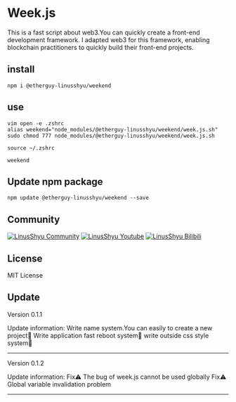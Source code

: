 # Week.js

This is a fast script about web3.You can quickly create a front-end development framework.
I adapted web3 for this framework, enabling blockchain practitioners to quickly build their front-end projects.

## install

```shell
npm i @etherguy-linusshyu/weekend
```

## use

```shell
vim open -e .zshrc 
alias weekend="node_modules/@etherguy-linusshyu/weekend/week.js.sh"
sudo chmod 777 node_modules/@etherguy-linusshyu/weekend/week.js.sh
```

```shell
source ~/.zshrc
```

```shell
weekend
```

## Update npm package

```shell
npm update @etherguy-linusshyu/weekend --save
```

## Community

[![LinusShyu Community](https://img.shields.io/badge/-Community-blue)](https://discord.gg/mWsge7Ju9W)
[![LinusShyu Youtube](https://img.shields.io/badge/-YouTube-red)](https://www.youtube.com/channel/UC4KtR-YsWDfWtikRGOZb58Q)
[![LinusShyu Bilibili](https://img.shields.io/badge/-Bilibili-blue)](https://space.bilibili.com/411591950?spm_id_from=333.1007.0.0)

## License

MIT License

## Update

Version 0.1.1

Update information: Write name system.You can easily to create a new project🎉
                    Write application fast reboot system🎉
                    write outside css style system🎉

-------------------------------------------------------------------------------------

Version 0.1.2

Update information: Fix⚠️ The bug of week.js cannot be used globally
                    Fix⚠️ Global variable invalidation problem

-------------------------------------------------------------------------------------

